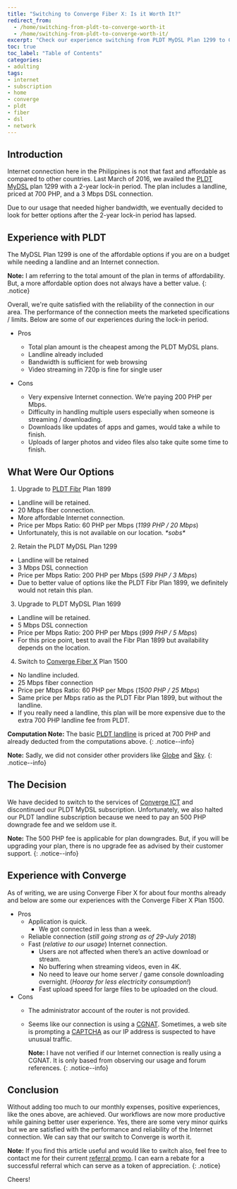 ```yaml
---
title: "Switching to Converge Fiber X: Is it Worth It?"
redirect_from:
  - /home/switching-from-pldt-to-converge-worth-it
  - /home/switching-from-pldt-to-converge-worth-it/
excerpt: "Check our experience switching from PLDT MyDSL Plan 1299 to Converge Fiber X Plan 1500 and see if it is worth it."
toc: true
toc_label: "Table of Contents"
categories:
- adulting
tags:
- internet
- subscription
- home
- converge
- pldt
- fiber
- dsl
- network
---
```


## Introduction

Internet connection here in the Philippines is not that fast and affordable as compared to other countries. Last March of 2016, we availed the [PLDT MyDSL][pldt-dsl] plan 1299 with a 2-year lock-in period. The plan includes a landline, priced at 700 PHP, and a 3 Mbps DSL connection.

Due to our usage that needed higher bandwidth, we eventually decided to look for better options after the 2-year lock-in period has lapsed.

## Experience with PLDT

The MyDSL Plan 1299 is one of the affordable options if you are on a budget while needing a landline and an Internet connection.

**Note:** I am referring to the total amount of the plan in terms of affordability. But, a more affordable option does not always have a better value.
{: .notice}

Overall, we're quite satisfied with the reliability of the connection in our area. The performance of the connection meets the marketed specifications / limits. Below are some of our experiences during the lock-in period.

- Pros
  - Total plan amount is the cheapest among the PLDT MyDSL plans.
  - Landline already included
  - Bandwidth is sufficient for web browsing
  - Video streaming in 720p is fine for single user

- Cons
  - Very expensive Internet connection. We’re paying 200 PHP per Mbps.
  - Difficulty in handling multiple users especially when someone is streaming / downloading.
  - Downloads like updates of apps and games, would take a while to finish.
  - Uploads of larger photos and video files also take quite some time to finish.

## What Were Our Options

1. Upgrade to [PLDT Fibr][pldt-fibr] Plan 1899
  - Landline will be retained.
  - 20 Mbps fiber connection.
  - More affordable Internet connection.
  - Price per Mbps Ratio: 60 PHP per Mbps (*1199 PHP / 20 Mbps*)
  - Unfortunately, this is not available on our location. *\*sobs\**

2. Retain the PLDT MyDSL Plan 1299
  - Landline will be retained
  - 3 Mbps DSL connection
  - Price per Mbps Ratio: 200 PHP per Mbps (*599 PHP / 3 Mbps*)
  - Due to better value of options like the PLDT Fibr Plan 1899, we definitely would not retain this plan.

3. Upgrade to PLDT MyDSL Plan 1699
  - Landline will be retained.
  - 5 Mbps DSL connection
  - Price per Mbps Ratio: 200 PHP per Mbps (*999 PHP / 5 Mbps*)
  - For this price point, best to avail the Fibr Plan 1899 but availability depends on the location.

4. Switch to [Converge Fiber X][converge-fiberx] Plan 1500
  - No landline included.
  - 25 Mbps fiber connection
  - Price per Mbps Ratio: 60 PHP per Mbps (*1500 PHP / 25 Mbps*)
  - Same price per Mbps ratio as the PLDT Fibr Plan 1899, but without the landline.
  - If you really need a landline, this plan will be more expensive due to the extra 700 PHP landline fee from PLDT.

**Computation Note:** The basic [PLDT landline][pldt-landline] is priced at 700 PHP and already deducted from the computations above.
{: .notice--info}

**Note:** Sadly, we did not consider other providers like [Globe][globe-broadband] and [Sky][sky-onesky].
{: .notice--info}

## The Decision

We have decided to switch to the services of [Converge ICT][converge-ict] and discontinued our PLDT MyDSL subscription. Unfortunately, we also halted our PLDT landline subscription because we need to pay an 500 PHP downgrade fee and we seldom use it.

**Note:** The 500 PHP fee is applicable for plan downgrades. But, if you will be upgrading your plan, there is no upgrade fee as advised by their customer support.
{: .notice--info}

## Experience with Converge

As of writing, we are using Converge Fiber X for about four months already and below are some our experiences with the Converge Fiber X Plan 1500.

- Pros
  - Application is quick.
    - We got connected in less than a week.
  - Reliable connection (*still going strong as of 29-July 2018*)
  - Fast (*relative to our usage*) Internet connection.
    - Users are not affected when there’s an active download or stream.
    - No buffering when streaming videos, even in 4K.
    - No need to leave our home server / game console downloading overnight. (*Hooray for less electricity consumption!*)
    - Fast upload speed for large files to be uploaded on the cloud.
- Cons
  - The administrator account of the router is not provided.
  - Seems like our connection is using a [CGNAT][cgnat]. Sometimes, a web site is prompting a [CAPTCHA][captcha] as our IP address is suspected to have unusual traffic.

    **Note:** I have not verified if our Internet connection is really using a CGNAT. It is only based from observing our usage and forum references.
    {: .notice--info}

## Conclusion

Without adding too much to our monthly expenses, positive experiences, like the ones above, are achieved. Our workflows are now more productive while gaining better user experience. Yes, there are some very minor quirks but we are satisfied with the performance and reliability of the Internet connection. We can say that our switch to Converge is worth it.

**Note:**
If you find this article useful and would like to switch also, feel free to contact me for their current [referral promo][converge-promo]. I can earn a rebate for a successful referral which can serve as a token of appreciation.
{: .notice}

Cheers!

[pldt-fibr]: https://pldthome.com/fibr
[pldt-dsl]: https://pldthome.com/dsl
[pldt-landline]: https://pldthome.com/basiclandline
[converge-fiberx]: http://www.convergeict.com/fiber-x/
[captcha]: https://en.wikipedia.org/wiki/CAPTCHA
[cgnat]: https://en.wikipedia.org/wiki/Carrier-grade_NAT
[converge-ict]: http://www.convergeict.com/
[converge-promo]: http://www.convergeict.com/promos/
[globe-broadband]: http://broadband.globe.com.ph/
[sky-onesky]: http://www.mysky.com.ph/onesky